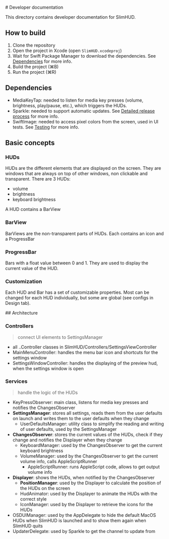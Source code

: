 # Developer documentation

This directory contains developer documentation for SlimHUD.

## How to build

1. Clone the repository
2. Open the project in Xcode (open `SlimHUD.xcodeproj`)
3. Wait for Swift Package Manager to download the dependencies. See [Dependencies](#dependencies) for more info.
3. Build the project (⌘B)
4. Run the project (⌘R)

## Dependencies

- MediaKeyTap: needed to listen for media key presses (volume, brightness, play/pause, etc.), which triggers the HUDs.
- Sparkle: needed to support automatic updates. See [Detailed release process](dev-ops/README.md#detailed-release-process) for more info.
- SwiftImage: needed to access pixel colors from the screen, used in UI tests. See [Testing](#testing) for more info.

## Basic concepts

### HUDs

HUDs are the different elements that are displayed on the screen. They are windows that are always on top of other windows, non clickable and transparent.
There are 3 HUDs:
- volume
- brightness
- keyboard brightness

A HUD contains a BarView

### BarView
BarViews are the non-transparent parts of HUDs. Each contains an icon and a ProgressBar

### ProgressBar
Bars with a float value between 0 and 1. They are used to display the current value of the HUD.

### Customization
Each HUD and Bar has a set of customizable properties. Most can be changed for each HUD individually, but some are global (see configs in Design tab).

## Architecture

### Controllers
> connect UI elements to SettingsManager
- all ..Controller classes in SlimHUD/Controllers/SettingsViewController
- MainMenuController: handles the menu bar icon and shortcuts for the settings window
- SettingsWindowController: handles the displaying of the preview hud, when the settings window is open

### Services
> handle the logic of the HUDs

- KeyPressObserver: main class, listens for media key presses and notifies the ChangesObserver
- **SettingsManager**: stores all settings, reads them from the user defaults on launch and writes them to the user defaults when they change
    - UserDefaultsManager: utility class to simplify the reading and writing of user defaults, used by the SettingsManager
- **ChangesObserver**: stores the current values of the HUDs, check if they change and notifies the Displayer when they change
    - KeyboardManager: used by the ChangesObserver to get the current keyboard brightness
    - VolumeManager: used by the ChangesObserver to get the current volume info, calls AppleScriptRunner
        - AppleScriptRunner: runs AppleScript code, allows to get output volume info
- **Displayer**: shows the HUDs, when notified by the ChangesObserver
    - **PositionManager**: used by the Displayer to calculate the position of the HUDs on the screen
    - HudAnimator: used by the Displayer to animate the HUDs with the correct style
    - IconManager: used by the Displayer to retrieve the icons for the HUDs
- OSDUIManager: used by the AppDelegate to hide the default MacOS HUDs when SlimHUD is launched and to show them again when SlimHUD quits
- UpdaterDelegate: used by Sparkle to get the channel to update from
